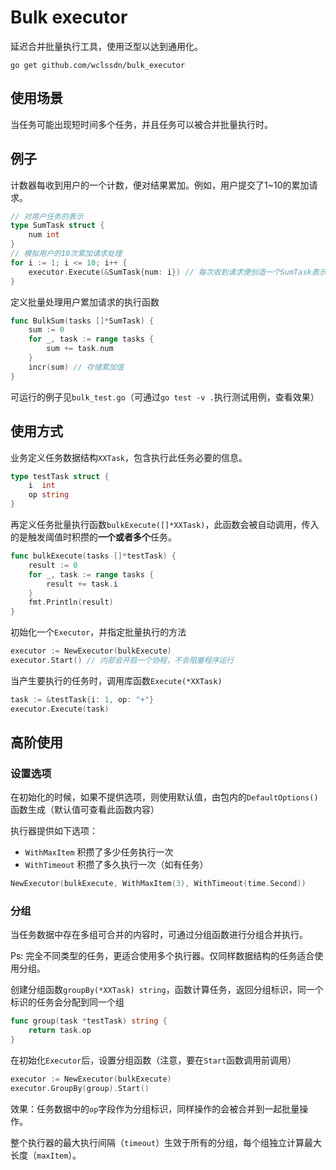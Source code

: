 # Bulk executor

延迟合并批量执行工具，使用泛型以达到通用化。

```shell
go get github.com/wclssdn/bulk_executor
```

## 使用场景

当任务可能出现短时间多个任务，并且任务可以被合并批量执行时。

## 例子

计数器每收到用户的一个计数，便对结果累加。例如，用户提交了1~10的累加请求。
```go
// 对用户任务的表示
type SumTask struct {
    num int
}
// 模拟用户的10次累加请求处理
for i := 1; i <= 10; i++ {
    executor.Execute(&SumTask{num: i}) // 每次收到请求便创造一个SumTask表示用户的请求，并提交给批量执行器
}
```

定义批量处理用户累加请求的执行函数
```go
func BulkSum(tasks []*SumTask) {
    sum := 0
    for _, task := range tasks {
        sum += task.num
    }
    incr(sum) // 存储累加值
}
```

可运行的例子见`bulk_test.go`（可通过`go test -v .`执行测试用例，查看效果）

## 使用方式

业务定义任务数据结构`XXTask`，包含执行此任务必要的信息。
```go
type testTask struct {
    i  int
    op string
}
```

再定义任务批量执行函数`bulkExecute([]*XXTask)`，此函数会被自动调用，传入的是触发阈值时积攒的**一个或者多个**任务。
```go
func bulkExecute(tasks []*testTask) {
    result := 0
    for _, task := range tasks {
        result += task.i
    }
    fmt.Println(result)
}
```

初始化一个`Executor`，并指定批量执行的方法

```go
executor := NewExecutor(bulkExecute)
executor.Start() // 内部会开启一个协程，不会阻塞程序运行
```

当产生要执行的任务时，调用库函数`Execute(*XXTask)`
```go
task := &testTask{i: 1, op: "+"}
executor.Execute(task)
```

## 高阶使用

### 设置选项

在初始化的时候，如果不提供选项，则使用默认值，由包内的`DefaultOptions()`函数生成（默认值可查看此函数内容）

执行器提供如下选项：

- `WithMaxItem` 积攒了多少任务执行一次
- `WithTimeout` 积攒了多久执行一次（如有任务）
```go
NewExecutor(bulkExecute, WithMaxItem(3), WithTimeout(time.Second))
```

### 分组

当任务数据中存在多组可合并的内容时，可通过分组函数进行分组合并执行。

Ps: 完全不同类型的任务，更适合使用多个执行器。仅同样数据结构的任务适合使用分组。

创建分组函数`groupBy(*XXTask) string`，函数计算任务，返回分组标识，同一个标识的任务会分配到同一个组 
```go
func group(task *testTask) string {
	return task.op
}
```

在初始化`Executor`后，设置分组函数（注意，要在`Start`函数调用前调用）
```go
executor := NewExecutor(bulkExecute)
executor.GroupBy(group).Start()
```

效果：任务数据中的`op`字段作为分组标识，同样操作的会被合并到一起批量操作。

整个执行器的最大执行间隔（`timeout`）生效于所有的分组，每个组独立计算最大长度（`maxItem`）。
